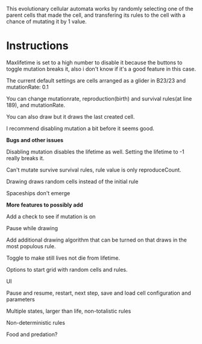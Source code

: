 This evolutionary cellular automata works by randomly selecting one of the parent cells that made the cell, and transfering its rules to the cell with a chance of mutating it by 1 value. 

# **Instructions**

Maxlifetime is set to a high number to disable it because the buttons to toggle mutation breaks it, also i don't know if it's a good feature in this case.

The current default settings are cells arranged as a glider in B23/23 and mutationRate: 0.1

You can change mutationrate, reproduction(birth) and survival rules(at line 189), and mutationRate.

You can also draw but it draws the last created cell.

I recommend disabling mutation a bit before it seems good.


**Bugs and other issues** 

Disabling mutation disables the lifetime as well. Setting the lifetime to -1 really breaks it.

Can't mutate survive survival rules, rule value is only reproduceCount. 

Drawing draws random cells instead of the initial rule 

Spaceships don't emerge 



**More features to possibly add**

Add a check to see if mutation is on

Pause while drawing 

Add additional drawing algorithm that can be turned on that draws in the most populous rule.

Toggle to make still lives not die from lifetime.

Options to start grid with random cells and rules.

UI

Pause and resume, restart, next step, save and load cell configuration and parameters

Multiple states, larger than life, non-totalistic rules

Non-deterministic rules

Food and predation?
